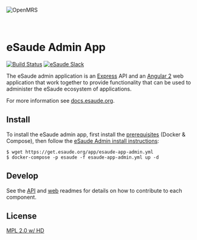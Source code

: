 <br/><br/><br/>
<img src="https://s3-eu-west-1.amazonaws.com/esaude/images/esaude-site-header.png" alt="OpenMRS"/>
<br/><br/><br/>

# eSaude Admin App

[![Build Status](https://img.shields.io/travis/esaude/esaude-admin/master.svg)](https://travis-ci.org/esaude/esaude-admin)
[![eSaude Slack](https://slack.esaude.org/badge.svg)](https://slack.esaude.org)

The eSaude admin application is an [Express](https://expressjs.com/) API and an
[Angular 2](https://angular.io/) web application that work together to
provide functionality that can be used to administer the eSaude ecosystem of
applications.

For more information see [docs.esaude.org](https://docs.esaude.org).

## Install

To install the eSaude admin app, first install the [prerequisites](https://paper.dropbox.com/doc/eSaude-App-Install-Guide-Uvk5mTlgG2m0nyOYy5Zyg#:uid=515415815748821&h2=Prerequisites) (Docker & Compose), then follow the [eSaude Admin install instructions](https://paper.dropbox.com/doc/eSaude-App-Install-Guide-Uvk5mTlgG2m0nyOYy5Zyg#:uid=853323144286988&h2=eSaude-Admin):

```
$ wget https://get.esaude.org/app/esaude-app-admin.yml
$ docker-compose -p esaude -f esaude-app-admin.yml up -d
```

## Develop

See the [API](api) and [web](web) readmes for details on how to contribute to
each component.

## License

[MPL 2.0 w/ HD](http://openmrs.org/license/)
